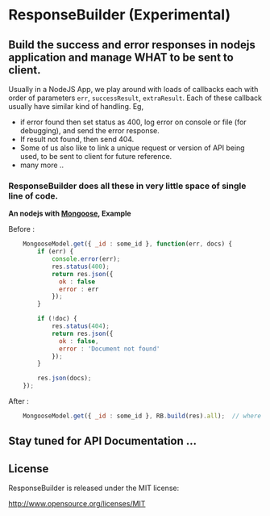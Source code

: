 # ResponseBuilder (Experimental)
## Build the success and error responses in nodejs application and manage WHAT to be sent to client.

Usually in a NodeJS App, we play around with loads of callbacks each with order of parameters `err`, `successResult`, `extraResult`. Each of these callback usually have similar kind of handling. Eg,
* if error found then set status as 400, log error on console or file (for debugging), and send the error response.
* If result not found, then send 404.
* Some of us also like to link a unique request or version of API being used, to be sent to client for future reference.
* many more ..

### ResponseBuilder does all these in very little space of single line of code.

**An nodejs with [Mongoose](mongoosejs.com), Example**

Before :
```javascript
    MongooseModel.get({ _id : some_id }, function(err, docs) {
        if (err) {
            console.error(err);
            res.status(400);
            return res.json({
              ok : false
              error : err
            });
        }

        if (!doc) {
            res.status(404);
            return res.json({
              ok : false,
              error : 'Document not found'
            });
        }

        res.json(docs);
    });
```
After :
```javascript
    MongooseModel.get({ _id : some_id }, RB.build(res).all);  // where RB = require('response-builder')
```

## Stay tuned for API Documentation ...

## License

ResponseBuilder is released under the MIT license:

http://www.opensource.org/licenses/MIT
